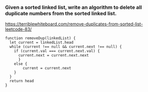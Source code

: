 ### Given a sorted linked list, write an algorithm to delete all duplicate numbers from the sorted linked list.

https://terriblewhiteboard.com/remove-duplicates-from-sorted-list-leetcode-83/


````
function removeDup(linkedList) {
  let current = linkedList.head
  while (current !== null && current.next !== null) {
    if (current.val === current.next.val) {
      current.next = current.next.next
      }
    else {
        current = current.next
    }
  }
  return head
}
````
